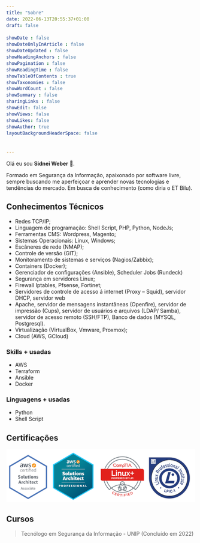 ```yaml
---
title: "Sobre"
date: 2022-06-13T20:55:37+01:00
draft: false

showDate : false
showDateOnlyInArticle : false
showDateUpdated : false
showHeadingAnchors : false
showPagination : false
showReadingTime : false
showTableOfContents : true
showTaxonomies : false 
showWordCount : false
showSummary : false
sharingLinks : false
showEdit: false
showViews: false
showLikes: false
showAuthor: true
layoutBackgroundHeaderSpace: false


---
```


Olá eu sou **Sidnei Weber** :wave:.

Formado em Segurança da Informação, apaixonado por software livre, sempre buscando me aperfeiçoar e aprender novas tecnologias e tendências do mercado. Em busca de conhecimento (como diria o ET Bilu).

## Conhecimentos Técnicos
* Redes TCP/IP;
* Linguagem de programação: Shell Script, PHP, Python, NodeJs;
* Ferramentas CMS: Wordpress, Magento;
* Sistemas Operacionais: Linux, Windows;
* Escâneres de rede (NMAP);
* Controle de versão (GIT);
* Monitoramento de sistemas e serviços (Nagios/Zabbix);
* Containers (Docker);
* Gerenciador de configurações (Ansible), Scheduler Jobs (Rundeck)
* Segurança em servidores Linux;
* Firewall Iptables, Pfsense, Fortinet;
* Servidores de controle de acesso á internet (Proxy – Squid), servidor DHCP, servidor web
* Apache, servidor de mensagens instantâneas (Openfire), servidor de impressão (Cups), servidor de usuários e arquivos (LDAP/ Samba), servidor de acesso remoto (SSH/FTP), Banco de dados (MYSQL, Postgresql).
* Virtualização (VirtualBox, Vmware, Proxmox);
* Cloud (AWS, GCloud)

### Skills + usadas
* AWS
* Terraform
* Ansible
* Docker

### Linguagens + usadas
* Python
* Shell Script

## Certificações
![](certificacoes.png)

## Cursos
> Tecnólogo em Segurança da Informação - UNIP (Concluído em 2022)